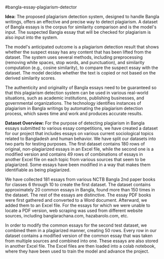 #bangla-essay-plagiarism-detector

**Idea:**
The proposed plagiarism detection system, designed to handle Bangla writings, offers an effective and precise way to detect plagiarism. A dataset of Bangla essays is the corpus for similarity comparison and is the model's input. The suspected Bangla essay that will be checked for plagiarism is also input into the system. 

The model's anticipated outcome is a plagiarism detection result that shows whether the suspect essay has any content that has been lifted from the dataset. The system uses several methods, including preprocessing (removing white spaces, stop words, and punctuation), and similarity computation (e.g., cosine similarity), to compare the suspect essay with the dataset. The model decides whether the text is copied or not based on the derived similarity scores.

The authenticity and originality of Bangla essays need to be guaranteed so that this plagiarism detection system can be used in various real-world situations, such as academic institutions, publishing businesses, and governmental organizations. The technology identifies instances of plagiarism in Bangla writings by automating the plagiarism detection process, which saves time and work and produces accurate results.

**Dataset Overview:**
For the purpose of detecting plagiarism in Bangla essays submitted to various essay competitions, we have created a dataset for our project that includes essays on various current sociological topics related to Bangladesh and human behavior. We have split our datasets into two parts for testing purposes. The first dataset contains 180 rows of original, non-plagiarized essays in an Excel file, while the second one is a modified version and contains 49 rows of combinations of essays in another Excel file on each topic from various sources that seem to be plagiarized. Some essays have been modified in a way that makes them identifiable as being plagiarized. 

We have collected 181 essays from various NCTB Bangla 2nd paper books for classes 6 through 10 to create the first dataset. The dataset contains approximately 20 common essays in Bangla, found more than 150 times in the dataset. The rest of the essays are distinctive. The essay PDF books were first gathered and converted to a Word document. Afterward, we added them to an Excel file. For the essays for which we were unable to locate a PDF version, web scraping was used from different website sources, including banglarachana.com, hazabarolo.com, etc.

In order to modify the common essays for the second test dataset, we combined them in a plagiarized manner, creating 50 rows. Every row in our dataset contains a modified version of the common essay that was taken from multiple sources and combined into one. These essays are also stored in another Excel file. The Excel files are then loaded into a colab notebook, where they have been used to train the model and advance the project.

